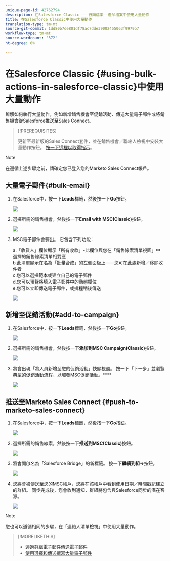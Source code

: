 ```yaml
---
unique-page-id: 42762794
description: 在Salesforce Classic —— 行銷檔案——產品檔案中使用大量動作
title: 在Salesforce Classic中使用大量動作
translation-type: tm+mt
source-git-commit: 1dd80b7de801df78ac7dde39002455063f9979b7
workflow-type: tm+mt
source-wordcount: '372'
ht-degree: 0%

---
```



# 在Salesforce Classic {#using-bulk-actions-in-salesforce-classic}中使用大量動作

瞭解如何執行大量動作，例如新增銷售機會至促銷活動、傳送大量電子郵件或將銷售機會從Salesforce推送至Sales Connect。

>[!PREREQUISITES]
>
>更新至最新版的Sales Connect套件，並在銷售機會／聯絡人檢視中安裝大量動作按鈕。 [按一下這裡以取得指示](https://s3.amazonaws.com/tout-user-store/salesforce/assets/Marketo+Sales+Engage+For+Salesforce_+Installation+and+Success+Guide.pdf)。

>[!NOTE]
>
>在遵循上述步驟之前，請確定您已登入您的Marketo Sales Connect帳戶。

## 大量電子郵件{#bulk-email}

1. 在Salesforce中，按一下&#x200B;**Leads**&#x200B;標籤，然後按一下&#x200B;**Go**&#x200B;按鈕。

   ![](assets/one-5.png)

1. 選擇所需的銷售機會，然後按一下&#x200B;**Email with MSC(Classic)**&#x200B;按鈕。

   ![](assets/two-5.png)

1. MSC電子郵件會彈出。 它包含下列功能：

   a.「收貨人」欄位顯示「所有收款」-此欄位與您在「銷售線索清單視圖」中選擇的銷售線索清單相對應\
   b.此清單顯示在名為「批量合成」的左側面板上——您可在此處新增／移除收件者\
   c.您可以選擇範本或建立自己的電子郵件\
   d.您可以預覽將填入電子郵件中的動態欄位\
   e.您可以立即傳送電子郵件，或排程稍後傳送

   ![](assets/three-4.png)

## 新增至促銷活動{#add-to-campaign}

1. 在Salesforce中，按一下&#x200B;**Leads**&#x200B;標籤，然後按一下&#x200B;**Go**&#x200B;按鈕。

   ![](assets/four-3.png)

1. 選擇所需的銷售機會，然後按一下&#x200B;**添加到MSC Campaign(Classic)**&#x200B;按鈕。

   ![](assets/five-3.png)

1. 將會出現「將人員新增至您的促銷活動」快顯視窗。 按一下「下一步」並瀏覽典型的促銷活動流程，以觸發MSC促銷活動。****

   ![](assets/six.png)

## 推送至Marketo Sales Connect {#push-to-marketo-sales-connect}

1. 在Salesforce中，按一下&#x200B;**Leads**&#x200B;標籤，然後按一下&#x200B;**Go**&#x200B;按鈕。

   ![](assets/seven-1.png)

1. 選擇所需的銷售線索，然後按一下&#x200B;**推送到MSC(Classic)**&#x200B;按鈕。

   ![](assets/eight-1.png)

1. 將會開啟名為「Salesforce Bridge」的新標籤。 按一下&#x200B;**繼續到組→**&#x200B;按鈕。

   ![](assets/nine-1.png)

1. 您將會被傳送至您的MSC帳戶，您將在該帳戶中看到使用日期／時間戳記建立的群組。 同步完成後，您會收到通知，群組將包含與Salesforce同步的潛在客源。

   ![](assets/ten.png)

>[!NOTE]
>
>您也可以遵循相同的步驟，在「連絡人清單檢視」中使用大量動作。

>[!MORELIKETHIS]
>
>* [透過群組電子郵件傳送電子郵件](/help/marketo/product-docs/marketo-sales-connect/email/using-the-compose-window/sending-emails-via-group-email.md)
>* [使用選擇和傳送撰寫大量電子郵件](/help/marketo/product-docs/marketo-sales-connect/email/using-the-compose-window/composing-bulk-emails-with-select-and-send.md#sending-emails)

